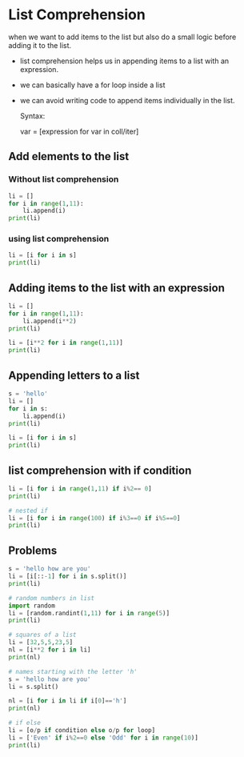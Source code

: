 # List Comprehension

when we want to add items to the list but also do a small logic before adding it to the list.

* list comprehension helps us in appending items to a list with an expression.
* we can basically have a for loop inside a list
* we can avoid writing code to append items individually in the list.

  Syntax:

  var = \[expression for var in coll/iter\]

## Add elements to the list

### Without list comprehension

```python
li = []
for i in range(1,11):
    li.append(i)
print(li)
```

### using list comprehension

```python
li = [i for i in s]
print(li)
```

## Adding items to the list with an expression

```python
li = []
for i in range(1,11):
    li.append(i**2)
print(li)
```

```python
li = [i**2 for i in range(1,11)]
print(li)
```

## Appending letters to a list

```python
s = 'hello'
li = []
for i in s:
    li.append(i)
print(li)
```

```python
li = [i for i in s]
print(li)
```

## list comprehension with if condition

```python
li = [i for i in range(1,11) if i%2== 0]
print(li)
```

```python
# nested if
li = [i for i in range(100) if i%3==0 if i%5==0]
print(li)
```

## Problems

```python
s = 'hello how are you'
li = [i[::-1] for i in s.split()]
print(li)
```

```python
# random numbers in list
import random
li = [random.randint(1,11) for i in range(5)]
print(li)
```

```python
# squares of a list
li = [32,5,5,23,5]
nl = [i**2 for i in li]
print(nl)
```

```python
# names starting with the letter 'h'
s = 'hello how are you'
li = s.split()
```

```python
nl = [i for i in li if i[0]=='h']
print(nl)
```

```python
# if else 
li = [o/p if condition else o/p for loop]
li = ['Even' if i%2==0 else 'Odd' for i in range(10)]
print(li)
```

